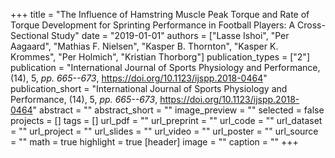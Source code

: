 +++
title = "The Influence of Hamstring Muscle Peak Torque and Rate of Torque Development for Sprinting Performance in Football Players: A Cross-Sectional Study"
date = "2019-01-01"
authors = ["Lasse Ishoi", "Per Aagaard", "Mathias F. Nielsen", "Kasper B. Thornton", "Kasper K. Krommes", "Per Holmich", "Kristian Thorborg"]
publication_types = ["2"]
publication = "International Journal of Sports Physiology and Performance, (14), 5, _pp. 665--673_, https://doi.org/10.1123/ijspp.2018-0464"
publication_short = "International Journal of Sports Physiology and Performance, (14), 5, _pp. 665--673_, https://doi.org/10.1123/ijspp.2018-0464"
abstract = ""
abstract_short = ""
image_preview = ""
selected = false
projects = []
tags = []
url_pdf = ""
url_preprint = ""
url_code = ""
url_dataset = ""
url_project = ""
url_slides = ""
url_video = ""
url_poster = ""
url_source = ""
math = true
highlight = true
[header]
image = ""
caption = ""
+++

